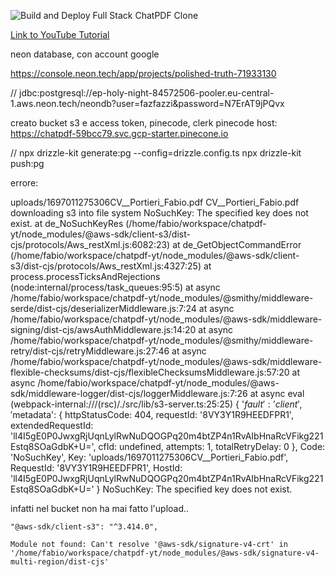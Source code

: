 ![Build and Deploy Full Stack ChatPDF Clone](https://github.com/Elliott-Chong/chatpdf-yt/assets/77007117/7fcee290-ca52-46ee-ae82-3490f505270b)

[Link to YouTube Tutorial](https://www.youtube.com/watch?v=bZFedu-0emE)


neon database, con account google

https://console.neon.tech/app/projects/polished-truth-71933130

// jdbc:postgresql://ep-holy-night-84572506-pooler.eu-central-1.aws.neon.tech/neondb?user=fazfazzi&password=N7ErAT9jPQvx
<!-- PGHOST='ep-holy-night-84572506-pooler.eu-central-1.aws.neon.tech'
PGDATABASE='neondb'
PGUSER='fazfazzi'
PGPASSWORD='N7ErAT9jPQvx' -->

<!-- // .env
DATABASE_URL=postgres://fazfazzi:N7ErAT9jPQvx@ep-holy-night-84572506-pooler.eu-central-1.aws.neon.tech/neondb?pgbouncer=true&connect_timeout=10
DIRECT_URL=postgres://fazfazzi:N7ErAT9jPQvx@ep-holy-night-84572506.eu-central-1.aws.neon.tech/neondb?connect_timeout=10
# SHADOW_DATABASE_URL=...

// prisma/schema.prisma
datasource db {
  provider = "postgresql"
  url  	= env("DATABASE_URL")
  directUrl = env("DIRECT_URL")
  // If you want to use Prisma Migrate, you will need to manually create a shadow database
  // https://neon.tech/docs/guides/prisma-migrate#configure-a-shadow-database-for-prisma-migrate
  // make sure to append ?connect_timeout=10 to the connection string
  // shadowDatabaseUrl = env(“SHADOW_DATABASE_URL”)
} -->


creato bucket s3 e access token, pinecode, clerk
pinecode host: https://chatpdf-59bcc79.svc.gcp-starter.pinecone.io


// npx drizzle-kit generate:pg --config=drizzle.config.ts
npx drizzle-kit push:pg


errore:

uploads/1697011275306CV__Portieri_Fabio.pdf CV__Portieri_Fabio.pdf
downloading s3 into file system
NoSuchKey: The specified key does not exist.
    at de_NoSuchKeyRes (/home/fabio/workspace/chatpdf-yt/node_modules/@aws-sdk/client-s3/dist-cjs/protocols/Aws_restXml.js:6082:23)
    at de_GetObjectCommandError (/home/fabio/workspace/chatpdf-yt/node_modules/@aws-sdk/client-s3/dist-cjs/protocols/Aws_restXml.js:4327:25)
    at process.processTicksAndRejections (node:internal/process/task_queues:95:5)
    at async /home/fabio/workspace/chatpdf-yt/node_modules/@smithy/middleware-serde/dist-cjs/deserializerMiddleware.js:7:24
    at async /home/fabio/workspace/chatpdf-yt/node_modules/@aws-sdk/middleware-signing/dist-cjs/awsAuthMiddleware.js:14:20
    at async /home/fabio/workspace/chatpdf-yt/node_modules/@smithy/middleware-retry/dist-cjs/retryMiddleware.js:27:46
    at async /home/fabio/workspace/chatpdf-yt/node_modules/@aws-sdk/middleware-flexible-checksums/dist-cjs/flexibleChecksumsMiddleware.js:57:20
    at async /home/fabio/workspace/chatpdf-yt/node_modules/@aws-sdk/middleware-logger/dist-cjs/loggerMiddleware.js:7:26
    at async eval (webpack-internal:///(rsc)/./src/lib/s3-server.ts:25:25) {
  '$fault': 'client',
  '$metadata': {
    httpStatusCode: 404,
    requestId: '8VY3Y1R9HEEDFPR1',
    extendedRequestId: 'll4I5gE0P0JwxgRjUqnLylRwNuDQOGPq20m4btZP4n1RvAIbHnaRcVFikg221Estq8SOaGdbK+U=',
    cfId: undefined,
    attempts: 1,
    totalRetryDelay: 0
  },
  Code: 'NoSuchKey',
  Key: 'uploads/1697011275306CV__Portieri_Fabio.pdf',
  RequestId: '8VY3Y1R9HEEDFPR1',
  HostId: 'll4I5gE0P0JwxgRjUqnLylRwNuDQOGPq20m4btZP4n1RvAIbHnaRcVFikg221Estq8SOaGdbK+U='
}
NoSuchKey: The specified key does not exist.

infatti nel bucket non ha mai fatto l'upload..

    "@aws-sdk/client-s3": "^3.414.0",

    Module not found: Can't resolve '@aws-sdk/signature-v4-crt' in '/home/fabio/workspace/chatpdf-yt/node_modules/@aws-sdk/signature-v4-multi-region/dist-cjs'